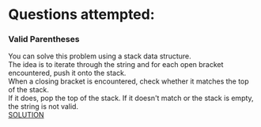 # Questions attempted:

### Valid Parentheses
You can solve this problem using a stack data structure.  <br />
The idea is to iterate through the string and for each open bracket encountered, push it onto the stack. <br />
When a closing bracket is encountered, check whether it matches the top of the stack. <br />
If it does, pop the top of the stack. If it doesn't match or the stack is empty, the string is not valid. <br />
[SOLUTION](https://www.youtube.com/watch?v=WTzjTskDFMg)

  
